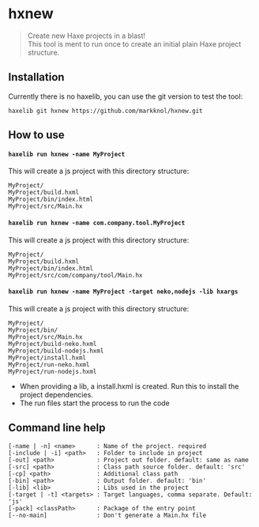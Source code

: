 # hxnew

> Create new Haxe projects in a blast!  
> This tool is ment to run once to create an initial plain Haxe project structure.

## Installation

Currently there is no haxelib, you can use the git version to test the tool:

```
haxelib git hxnew https://github.com/markknol/hxnew.git
```

## How to use 

#### `haxelib run hxnew -name MyProject`

This will create a js project with this directory structure:

```
MyProject/
MyProject/build.hxml
MyProject/bin/index.html
MyProject/src/Main.hx
```

#### `haxelib run hxnew -name com.company.tool.MyProject`

This will create a js project with this directory structure:

```
MyProject/
MyProject/build.hxml
MyProject/bin/index.html
MyProject/src/com/company/tool/Main.hx
```

#### `haxelib run hxnew -name MyProject -target neko,nodejs -lib hxargs`

This will create a js project with this directory structure:

```
MyProject/
MyProject/bin/
MyProject/src/Main.hx
MyProject/build-neko.hxml
MyProject/build-nodejs.hxml
MyProject/install.hxml
MyProject/run-neko.hxml
MyProject/run-nodejs.hxml
```

* When providing a lib, a install.hxml is created. Run this to install the project dependencies.
* The run files start the process to run the code


## Command line help

```
[-name | -n] <name>      : Name of the project. required
[-include | -i] <path>   : Folder to include in project
[-out] <path>            : Project out folder. default: same as name
[-src] <path>            : Class path source folder. default: 'src'
[-cp] <path>             : Additional class path
[-bin] <path>            : Output folder. default: 'bin'
[-lib] <lib>             : Libs used in the project
[-target | -t] <targets> : Target languages, comma separate. Default: 'js'
[-pack] <classPath>      : Package of the entry point
[--no-main]              : Don't generate a Main.hx file
```

